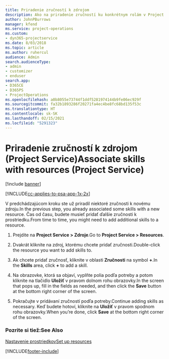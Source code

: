 ```yaml
---
title: Priradenie zručností k zdrojom
description: Ako na priradenie zručností ku konkrétnym rolám v Project Service
author: JohnPBurrows
manager: kfend
ms.service: project-operations
ms.custom:
- dyn365-projectservice
ms.date: 8/03/2018
ms.topic: article
ms.author: ruhercul
audience: Admin
search.audienceType:
- admin
- customizer
- enduser
search.app:
- D365CE
- D365PS
- ProjectOperations
ms.openlocfilehash: a0b8055e73744f1ddf5281974144b9fe06ec929f
ms.sourcegitcommit: fa32b1893286f20271fa4ec4be8fc68bd135f53c
ms.translationtype: HT
ms.contentlocale: sk-SK
ms.lasthandoff: 02/15/2021
ms.locfileid: "5291323"
---
```

# <a name="associate-skills-with-resources-project-service"></a><span data-ttu-id="0f723-103">Priradenie zručností k zdrojom (Project Service)</span><span class="sxs-lookup"><span data-stu-id="0f723-103">Associate skills with resources (Project Service)</span></span>

[!include [banner](../includes/psa-now-project-operations.md)]

[!INCLUDE[cc-applies-to-psa-app-1x-2x](../includes/cc-applies-to-psa-app-1x-2x.md)]

<span data-ttu-id="0f723-104">V predchádzajúcom kroku ste už priradil niektoré zručnosti k novému zdroju.</span><span class="sxs-lookup"><span data-stu-id="0f723-104">In the previous step, you already associated some skills with  a new resource.</span></span> <span data-ttu-id="0f723-105">Čas od času, budete musieť pridať ďalšie zručnosti k prostriedku.</span><span class="sxs-lookup"><span data-stu-id="0f723-105">From time to time, you might need to add additional skills to a resource.</span></span>  
  
1.  <span data-ttu-id="0f723-106">Prejdite na **Project Service > Zdroje**.</span><span class="sxs-lookup"><span data-stu-id="0f723-106">Go to **Project Service > Resources**.</span></span>  
  
2.  <span data-ttu-id="0f723-107">Dvakrát kliknite na zdroj, ktorému chcete pridať zručnosti.</span><span class="sxs-lookup"><span data-stu-id="0f723-107">Double-click the resource you want to add skills to.</span></span>  
  
3.  <span data-ttu-id="0f723-108">Ak chcete pridať zručnosť, kliknite v oblasti **Zručnosti** na symbol **+**.</span><span class="sxs-lookup"><span data-stu-id="0f723-108">In the **Skills** area, click **+** to add a skill.</span></span>  
  
4.  <span data-ttu-id="0f723-109">Na obrazovke, ktorá sa objaví, vyplňte polia podľa potreby a potom kliknite na tlačidlo **Uložiť** v pravom dolnom rohu obrazovky.</span><span class="sxs-lookup"><span data-stu-id="0f723-109">In the screen that pops up, fill in the fields as needed, and then click the **Save** button at the bottom right corner of the screen.</span></span>  
  
5.  <span data-ttu-id="0f723-110">Pokračujte v pridávaní zručností podľa potreby.</span><span class="sxs-lookup"><span data-stu-id="0f723-110">Continue adding skills as necessary.</span></span> <span data-ttu-id="0f723-111">Keď budete hotoví, kliknite na **Uložiť** v pravom spodnom rohu obrazovky.</span><span class="sxs-lookup"><span data-stu-id="0f723-111">When you’re done, click **Save** at the bottom right corner of the screen.</span></span>  
  
### <a name="see-also"></a><span data-ttu-id="0f723-112">Pozrite si tiež:</span><span class="sxs-lookup"><span data-stu-id="0f723-112">See Also</span></span>  
 [<span data-ttu-id="0f723-113">Nastavenie prostriedkov</span><span class="sxs-lookup"><span data-stu-id="0f723-113">Set up resources</span></span>](../psa/set-up-resources.md)


[!INCLUDE[footer-include](../includes/footer-banner.md)]
